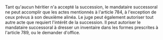   
Tant qu'aucun héritier n'a accepté la succession, le mandataire successoral ne peut accomplir que les actes mentionnés à l'article 784, à l'exception de ceux prévus à son deuxième alinéa. Le juge peut également autoriser tout autre acte que requiert l'intérêt de la succession. Il peut autoriser le mandataire successoral à dresser un inventaire dans les formes prescrites à l'article 789, ou le demander d'office.  

  
